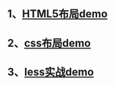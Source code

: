 ## 1、[HTML5布局demo](https://iharder.github.io/imooc-QD/HTML5静态网页开发/index.html)

## 2、[css布局demo](https://iharder.github.io/imooc-QD/css网页布局/index.html)

## 3、[less实战demo](https://iharder.github.io/imooc-QD/less实战/index.html)
